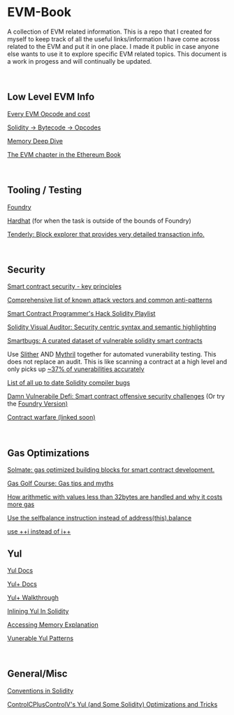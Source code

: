 # EVM-Book
A collection of EVM related information. This is a repo that I created for myself to keep track of all the useful links/information I have come across related to the EVM and put it in one place. I made it public in case anyone else wants to use it to explore specific EVM related topics. This document is a work in progess and will continually be updated.



<br>

## Low Level EVM Info
[Every EVM Opcode and cost](https://www.evm.codes/)

[Solidity -> Bytecode -> Opcodes](https://noxx.substack.com/p/evm-deep-dives-the-path-to-shadowy?s=r)

[Memory Deep Dive](https://noxx.substack.com/p/evm-deep-dives-the-path-to-shadowy-d6b?s=r)

[The EVM chapter in the Ethereum Book](https://github.com/ethereumbook/ethereumbook/blob/develop/13evm.asciidoc)



<br>


## Tooling / Testing

[Foundry](https://onbjerg.github.io/foundry-book/)

[Hardhat](https://hardhat.org/) (for when the task is outside of the bounds of Foundry)

[Tenderly: Block explorer that provides very detailed transaction info.](https://dashboard.tenderly.co/explorer?utm_source=homepage)


<br>


## Security 

[Smart contract security - key principles](https://consensys.github.io/smart-contract-best-practices/general-philosophy/)

[Comprehensive list of known attack vectors and common anti-patterns](https://blog.sigmaprime.io/solidity-security.html)

[Smart Contract Programmer's Hack Solidity Playlist](https://www.youtube.com/watch?v=4Mm3BCyHtDY&list=PLO5VPQH6OWdWsCgXJT9UuzgbC8SPvTRi5)

[Solidity Visual Auditor: Security centric syntax and semantic highlighting](https://marketplace.visualstudio.com/items?itemName=tintinweb.solidity-visual-auditor)

[Smartbugs: A curated dataset of vulnerable solidity smart contracts](https://github.com/smartbugs/smartbugs/tree/master/dataset)

Use [Slither](https://github.com/crytic/slither) AND [Mythril](https://github.com/ConsenSys/mythril) together for automated vunerability testing. This does not replace an audit. This is like scanning a contract at a high level and only picks up [~37% of vunerabilities accurately](https://soliditydeveloper.com/smart-contract-security-analyzers)

[List of all up to date Solidity compiler bugs](https://github.com/ethereum/solidity/blob/develop/docs/bugs.json)

[Damn Vulnerabile Defi: Smart contract offensive security challenges](https://www.damnvulnerabledefi.xyz/) (Or try the [Foundry Version)](https://github.com/nicolasgarcia214/damn-vulnerable-defi-foundry)

[Contract warfare (linked soon)]()



<br>


## Gas Optimizations

[Solmate: gas optimized building blocks for smart contract development.](https://github.com/Rari-Capital/solmate/)

[Gas Golf Course: Gas tips and myths](https://github.com/ZeroEkkusu/re-golf-course)

[How arithmetic with values less than 32bytes are handled and why it costs more gas](https://ethereum.stackexchange.com/questions/3067/why-does-uint8-cost-more-gas-than-uint256)

[Use the selfbalance instruction instead of address(this).balance](https://twitter.com/0xKitsune/status/1504149360057147400)

[use ++i instead of i++](https://twitter.com/itsdevbear/status/1500368440657276929?s=20&t=ndWmPAuUYzoW42QukHd6Lw)
<br>


## Yul
[Yul Docs](https://docs.soliditylang.org/en/latest/yul.html) 

[Yul+ Docs](https://github.com/FuelLabs/yulp)

[Yul+ Walkthrough](https://fuellabs.medium.com/introducing-yul-a-new-low-level-language-for-ethereum-aa64ce89512f)

[Inlining Yul In Solidity](https://docs.soliditylang.org/en/v0.8.12/assembly.html#inline-assembly)

[Accessing Memory Explanation](https://ethereum.stackexchange.com/questions/34529/understanding-solidity-inline-assembly-code)

[Vunerable Yul Patterns](https://github.com/Mikerah/solidity-bugs-and-vulns-in-yul)


<br>


## General/Misc


[Conventions in Solidity](https://docs.soliditylang.org/en/v0.8.12/assembly.html#conventions-in-solidity)

[ControlCPlusControlV's Yul (and Some Solidity) Optimizations and Tricks](https://hackmd.io/50TB8ZOTSCSWsfz0l0aF2g)


<br>


